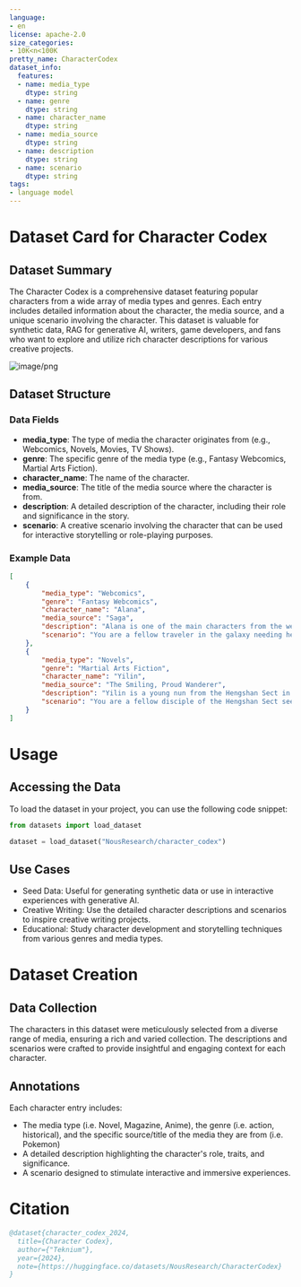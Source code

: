 ```yaml
---
language:
- en
license: apache-2.0
size_categories:
- 10K<n<100K
pretty_name: CharacterCodex
dataset_info:
  features:
  - name: media_type
    dtype: string
  - name: genre
    dtype: string
  - name: character_name
    dtype: string
  - name: media_source
    dtype: string
  - name: description
    dtype: string
  - name: scenario
    dtype: string
tags:
- language model
---
```


# Dataset Card for Character Codex

## Dataset Summary

The Character Codex is a comprehensive dataset featuring popular characters from a wide array of media types and genres. Each entry includes detailed information about the character, the media source, and a unique scenario involving the character. This dataset is valuable for synthetic data, RAG for generative AI, writers, game developers, and fans who want to explore and utilize rich character descriptions for various creative projects.

![image/png](https://cdn-uploads.huggingface.co/production/uploads/6317aade83d8d2fd903192d9/tKIiVoA3I2u_atXlCz9kY.png)

## Dataset Structure

### Data Fields

- **media_type**: The type of media the character originates from (e.g., Webcomics, Novels, Movies, TV Shows).
- **genre**: The specific genre of the media type (e.g., Fantasy Webcomics, Martial Arts Fiction).
- **character_name**: The name of the character.
- **media_source**: The title of the media source where the character is from.
- **description**: A detailed description of the character, including their role and significance in the story.
- **scenario**: A creative scenario involving the character that can be used for interactive storytelling or role-playing purposes.

### Example Data

```json
[
    {
        "media_type": "Webcomics",
        "genre": "Fantasy Webcomics",
        "character_name": "Alana",
        "media_source": "Saga",
        "description": "Alana is one of the main characters from the webcomic \"Saga.\" She is a strong-willed and fiercely protective mother who is on the run with her family in a war-torn galaxy. The story blends elements of fantasy and science fiction, creating a rich and complex narrative.",
        "scenario": "You are a fellow traveler in the galaxy needing help, and Alana offers her assistance while sharing stories of her family's struggles and triumphs."
    },
    {
        "media_type": "Novels",
        "genre": "Martial Arts Fiction",
        "character_name": "Yilin",
        "media_source": "The Smiling, Proud Wanderer",
        "description": "Yilin is a young nun from the Hengshan Sect in Jin Yong's novel \"The Smiling, Proud Wanderer.\" Known for her innocence and kindness, she becomes friends with the protagonist Linghu Chong. Her gentle nature often puts her at odds with the violent world of martial arts.",
        "scenario": "You are a fellow disciple of the Hengshan Sect seeking Yilin's comfort and advice after a particularly brutal conflict. Her gentle demeanor and compassionate words provide solace in a harsh world."
    }
]
```

# Usage
## Accessing the Data
To load the dataset in your project, you can use the following code snippet:
```python
from datasets import load_dataset

dataset = load_dataset("NousResearch/character_codex")
```

## Use Cases
- Seed Data: Useful for generating synthetic data or use in interactive experiences with generative AI.
- Creative Writing: Use the detailed character descriptions and scenarios to inspire creative writing projects.
- Educational: Study character development and storytelling techniques from various genres and media types.

# Dataset Creation
## Data Collection
The characters in this dataset were meticulously selected from a diverse range of media, ensuring a rich and varied collection. The descriptions and scenarios were crafted to provide insightful and engaging context for each character.

## Annotations
Each character entry includes:

- The media type (i.e. Novel, Magazine, Anime), the genre (i.e. action, historical), and the specific source/title of the media they are from (i.e. Pokemon)
- A detailed description highlighting the character's role, traits, and significance.
- A scenario designed to stimulate interactive and immersive experiences.

# Citation
```bibtex
@dataset{character_codex_2024,
  title={Character Codex},
  author={"Teknium"},
  year={2024},
  note={https://huggingface.co/datasets/NousResearch/CharacterCodex}
}
```